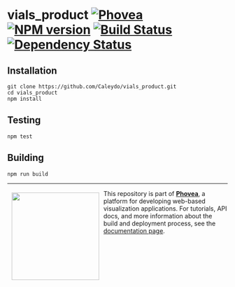 vials_product [![Phovea][phovea-image]][phovea-url] [![NPM version][npm-image]][npm-url] [![Build Status][travis-image]][travis-url] [![Dependency Status][daviddm-image]][daviddm-url]
=====================



Installation
------------

```
git clone https://github.com/Caleydo/vials_product.git
cd vials_product
npm install
```

Testing
-------

```
npm test
```

Building
--------

```
npm run build
```



***

<a href="https://caleydo.org"><img src="http://caleydo.org/assets/images/logos/caleydo.svg" align="left" width="200px" hspace="10" vspace="6"></a>
This repository is part of **[Phovea](http://phovea.caleydo.org/)**, a platform for developing web-based visualization applications. For tutorials, API docs, and more information about the build and deployment process, see the [documentation page](http://phovea.caleydo.org).


[phovea-image]: https://img.shields.io/badge/Phovea-Product-FABC15.svg
[phovea-url]: https://phovea.caleydo.org
[npm-image]: https://badge.fury.io/js/vials_product.svg
[npm-url]: https://npmjs.org/package/vials_product
[travis-image]: https://travis-ci.org/Caleydo/vials_product.svg?branch=master
[travis-url]: https://travis-ci.org/Caleydo/vials_product
[daviddm-image]: https://david-dm.org/Caleydo/vials_product/status.svg
[daviddm-url]: https://david-dm.org/Caleydo/vials_product
